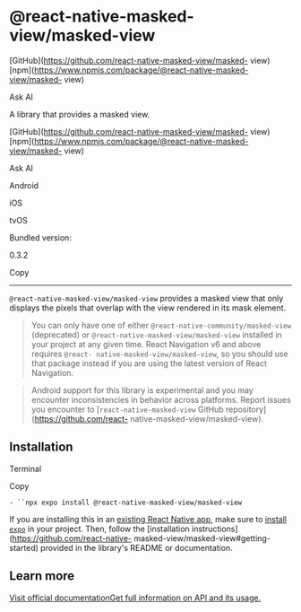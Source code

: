 # @react-native-masked-view/masked-view

[GitHub](https://github.com/react-native-masked-view/masked-
view)[npm](https://www.npmjs.com/package/@react-native-masked-view/masked-
view)

Ask AI

A library that provides a masked view.

[GitHub](https://github.com/react-native-masked-view/masked-
view)[npm](https://www.npmjs.com/package/@react-native-masked-view/masked-
view)

Ask AI

Android

iOS

tvOS

Bundled version:

0.3.2

Copy

* * *

`@react-native-masked-view/masked-view` provides a masked view that only
displays the pixels that overlap with the view rendered in its mask element.

> You can only have one of either `@react-native-community/masked-view`
> (deprecated) or `@react-native-masked-view/masked-view` installed in your
> project at any given time. React Navigation v6 and above requires `@react-
> native-masked-view/masked-view`, so you should use that package instead if
> you are using the latest version of React Navigation.

> Android support for this library is experimental and you may encounter
> inconsistencies in behavior across platforms. Report issues you encounter to
> [`react-native-masked-view` GitHub repository](https://github.com/react-
> native-masked-view/masked-view).

## Installation

Terminal

Copy

`- ``npx expo install @react-native-masked-view/masked-view`

If you are installing this in an [existing React Native app](/bare/overview),
make sure to [install `expo`](/bare/installing-expo-modules) in your project.
Then, follow the [installation instructions](https://github.com/react-native-
masked-view/masked-view#getting-started) provided in the library's README or
documentation.

## Learn more

[Visit official documentationGet full information on API and its
usage.](https://github.com/react-native-masked-view/masked-view)

